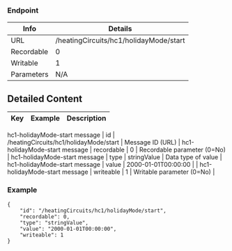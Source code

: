# 



### Endpoint

| Info  | Details |
| ------------- | ------------- |
| URL   | /heatingCircuits/hc1/holidayMode/start   |
| Recordable   | 0   |
| Writable   | 1   |
| Parameters  | N/A  |

## Detailed Content

|  Key  | Example | Description |
| ------------- | :------: | ------------- |
hc1-holidayMode-start message
|  id | /heatingCircuits/hc1/holidayMode/start | Message ID (URL) |
hc1-holidayMode-start message
|  recordable | 0 | Recordable parameter (0=No) |
hc1-holidayMode-start message
|  type | stringValue | Data type of value |
hc1-holidayMode-start message
|  value | 2000-01-01T00:00:00 |  |
hc1-holidayMode-start message
|  writeable | 1 | Writable parameter (0=No) |

### Example
```
{
    "id": "/heatingCircuits/hc1/holidayMode/start",
    "recordable": 0,
    "type": "stringValue",
    "value": "2000-01-01T00:00:00",
    "writeable": 1
}
```
